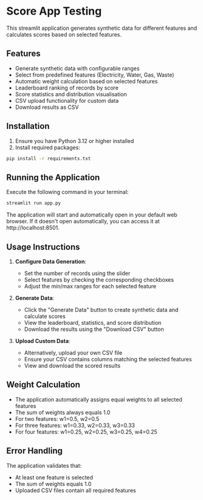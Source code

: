 
# Score App Testing

This streamlit application generates synthetic data for different features and calculates scores based on selected features.

## Features

- Generate synthetic data with configurable ranges
- Select from predefined features (Electricity, Water, Gas, Waste)
- Automatic weight calculation based on selected features
- Leaderboard ranking of records by score
- Score statistics and distribution visualisation
- CSV upload functionality for custom data
- Download results as CSV

## Installation

1. Ensure you have Python 3.12 or higher installed
2. Install required packages:

```bash
pip install -r requirements.txt
```

## Running the Application

Execute the following command in your terminal:

```bash
streamlit run app.py
```

The application will start and automatically open in your default web browser. If it doesn't open automatically, you can access it at http://localhost:8501.

## Usage Instructions

1. **Configure Data Generation**:
   - Set the number of records using the slider
   - Select features by checking the corresponding checkboxes
   - Adjust the min/max ranges for each selected feature

2. **Generate Data**:
   - Click the "Generate Data" button to create synthetic data and calculate scores
   - View the leaderboard, statistics, and score distribution
   - Download the results using the "Download CSV" button

3. **Upload Custom Data**:
   - Alternatively, upload your own CSV file
   - Ensure your CSV contains columns matching the selected features
   - View and download the scored results

## Weight Calculation

- The application automatically assigns equal weights to all selected features
- The sum of weights always equals 1.0
- For two features: w1=0.5, w2=0.5
- For three features: w1=0.33, w2=0.33, w3=0.33
- For four features: w1=0.25, w2=0.25, w3=0.25, w4=0.25

## Error Handling

The application validates that:
- At least one feature is selected
- The sum of weights equals 1.0
- Uploaded CSV files contain all required features


